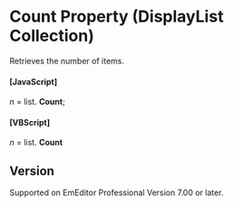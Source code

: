 # Count Property (DisplayList Collection)

Retrieves the number of items.

#### \[JavaScript\]

_n_ =
list. **Count**;

#### \[VBScript\]

_n_ =
list. **Count**

## Version

Supported on EmEditor Professional Version 7.00 or later.
